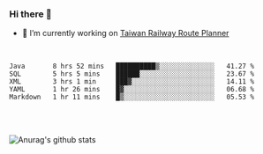 ### Hi there 👋

- 🔭 I’m currently working on [Taiwan Railway Route Planner](https://github.com/Taiwan-Railway-Route-Planner)

<br/>

<!--START_SECTION:waka-->
```text
Java       8 hrs 52 mins   ██████████▒░░░░░░░░░░░░░░   41.27 % 
SQL        5 hrs 5 mins    ██████░░░░░░░░░░░░░░░░░░░   23.67 % 
XML        3 hrs 1 min     ███▓░░░░░░░░░░░░░░░░░░░░░   14.11 % 
YAML       1 hr 26 mins    █▓░░░░░░░░░░░░░░░░░░░░░░░   06.68 % 
Markdown   1 hr 11 mins    █▒░░░░░░░░░░░░░░░░░░░░░░░   05.53 % 
```
<!--END_SECTION:waka-->

<br/>
<br/>

![Anurag's github stats](https://github-readme-stats.vercel.app/api?username=DepickereSven&show_icons=true&theme=tokyonight)



<!--
**DepickereSven/DepickereSven** is a ✨ _special_ ✨ repository because its `README.md` (this file) appears on your GitHub profile.

Here are some ideas to get you started:

- 🔭 I’m currently working on ...
- 🌱 I’m currently learning ...
- 👯 I’m looking to collaborate on ...
- 🤔 I’m looking for help with ...
- 💬 Ask me about ...
- 📫 How to reach me: ...
- 😄 Pronouns: ...
- ⚡ Fun fact: ...
-->
